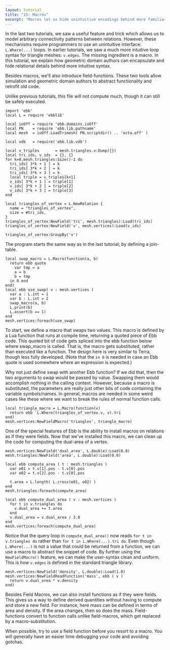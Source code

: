 ```yaml
---
layout: tutorial
title: "15: Macros"
excerpt: "Macros let us hide unintuitive encodings behind more familiar syntax; we clean up the join-table example using macros."
---
```





In the last two tutorials, we saw a useful feature and trick which allows us to model arbitrary connectivity patterns between relations.  However, these mechanisms require programmers to use an unintuitive interface: `L.Where(...)` loops.  In earlier tutorials, we saw a much more intuitive loop syntax for triangle meshes: `v.edges`.  The missing ingredient is a macro.  In this tutorial, we explain how geometric domain authors can encapsulate and hide relational details behind more intuitive syntax.

Besides macros, we'll also introduce field-functions.  These two tools allow simulation and geometric domain authors to abstract functionality and retrofit old code.

Unlike previous tutorials, this file will not compute much, though it can still be safely executed.

```
import 'ebb'
local L = require 'ebblib'

local ioOff = require 'ebb.domains.ioOff'
local PN    = require 'ebb.lib.pathname'
local mesh  = ioOff.LoadTrimesh( PN.scriptdir() .. 'octa.off' )

local vdb   = require('ebb.lib.vdb')

local v_triples       = mesh.triangles.v:Dump({})
local tri_ids, v_ids  = {}, {}
for k=0,mesh.triangles:Size()-1 do
  tri_ids[ 3*k + 1 ] = k
  tri_ids[ 3*k + 2 ] = k
  tri_ids[ 3*k + 3 ] = k
  local triple = v_triples[k+1]
  v_ids[ 3*k + 1 ] = triple[1]
  v_ids[ 3*k + 2 ] = triple[2]
  v_ids[ 3*k + 3 ] = triple[3]
end

local triangles_of_vertex = L.NewRelation {
  name = "triangles_of_vertex",
  size = #tri_ids,
}
triangles_of_vertex:NewField('tri', mesh.triangles):Load(tri_ids)
triangles_of_vertex:NewField('v', mesh.vertices):Load(v_ids)

triangles_of_vertex:GroupBy('v')
```

The program starts the same way as in the last tutorial; by defining a join-table.


```
local swap_macro = L.Macro(function(a, b)
  return ebb quote
    var tmp = a
    a = b
    b = tmp
  in 0 end
end)
local ebb use_swap( v : mesh.vertices )
  var a : L.int = 1
  var b : L.int = 2
  swap_macro(a, b)
  L.print(b)
  L.assert(b == 1)
end
mesh.vertices:foreach(use_swap)
```

To start, we define a macro that swaps two values.  This macro is defined by a Lua function that runs at compile time, returning a quoted piece of Ebb code.  This quoted bit of code gets spliced into the ebb function below where swap_macro is called.  That is, the macro gets substituted, rather than executed like a function.  The design here is very similar to Terra, though less fully developed. (Note that the `in 0` is needed in case an Ebb quote is used somewhere where an expression is expected.)

Why not just define swap with another Ebb function?  If we did that, then the two arguments to swap would be passed by value.  Swapping them would accomplish nothing in the calling context.  However, because a macro is substituted, the parameters are really just other bits of code containing the variable symbols/names.  In general, macros are needed in some weird cases like these where we want to break the rules of normal function calls.


```
local triangle_macro = L.Macro(function(v)
  return ebb `L.Where(triangles_of_vertex.v, v).tri
end)
mesh.vertices:NewFieldMacro('triangles', triangle_macro)
```

One of the special features of Ebb is the ability to install macros on relations as if they were fields.  Now that we've installed this macro, we can clean up the code for computing the dual-area of a vertex.


```
mesh.vertices:NewField('dual_area', L.double):Load(0.0)
mesh.triangles:NewField('area', L.double):Load(0.0)

local ebb compute_area ( t : mesh.triangles )
  var e01 = t.v[1].pos - t.v[0].pos
  var e02 = t.v[2].pos - t.v[0].pos

  t.area = L.length( L.cross(e01, e02) )
end
mesh.triangles:foreach(compute_area)

local ebb compute_dual_area ( v : mesh.vertices )
  for t in v.triangles do
    v.dual_area += t.area
  end
  v.dual_area = v.dual_area / 3.0
end
mesh.vertices:foreach(compute_dual_area)
```

Notice that the query loop in `compute_dual_area()` now reads `for t in v.triangles do` rather than `for t in L.Where(...).tri do`.  Even though `L.Where(...)` is not a value that could be returned from a function, we can use a macro to abstract the snippet of code.  By further using the `NewFieldMacro()` feature, we can make the user-syntax clean and uniform.  This is how `v.edges` is defined in the standard triangle library.


```
mesh.vertices:NewField('density', L.double):Load(1.0)
mesh.vertices:NewFieldReadFunction('mass', ebb ( v )
  return v.dual_area * v.density
end)
```

Besides Field Macros, we can also install functions as if they were fields.  This gives us a way to define derived quantities without having to compute and store a new field.  For instance, here mass can be defined in terms of area and density.  If the area changes, then so does the mass.  Field-functions convert to function calls unlike field-macros, which get replaced by a macro-substitution.

When possible, try to use a field function before you resort to a macro. You will generally have an easier time debugging your code and avoiding gotchas.





